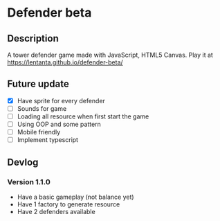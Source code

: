 # Defender beta
## Description
A tower defender game made with JavaScript, HTML5 Canvas.
Play it at https://lentanta.github.io/defender-beta/

## Future update
- [x] Have sprite for every defender
- [ ] Sounds for game
- [ ] Loading all resource when first start the game
- [ ] Using OOP and some pattern
- [ ] Mobile friendly
- [ ] Implement typescript 

## Devlog
### Version 1.1.0
- Have a basic gameplay (not balance yet)
- Have 1 factory to generate resource
- Have 2 defenders available